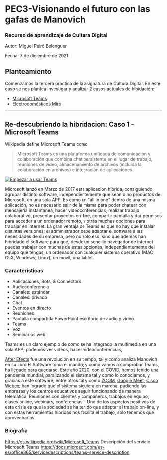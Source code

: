 # PEC3-Visionando el futuro con las gafas de Manovich
### Recurso de aprendizaje de Cultura Digital 


Autor: Miguel Peiró Belenguer

Fecha: 7 de diciembre de 2021



## Planteamiento
Comenzamos la tercera práctica de la asignatura de Cultura Digital. En este caso se nos plantea investigar y analizar 2 casos actuales de hibidación:
- [Microsoft Teams](https://www.microsoft.com/es-es/microsoft-teams/group-chat-software)
- [Electrodomésticos Miro](https://www.miro.es/)

---

## Re-descubriendo la hibridacion: Caso 1 - Microsoft Teams

Wikipedia define Microsoft Teams como
>Microsoft Teams es una plataforma unificada de comunicación y colaboración que combina chat persistente en el lugar de trabajo, reuniones de video, almacenamiento de archivos (incluida la colaboración en archivos) e integración de aplicaciones.  

[![Empezar a usar Teams](https://imgur.com/zvTzjPV.png)](https://www.youtube.com/watch?v=ypu2xGB_Kcg "Click para ver") 

Microsoft lanzó en Marzo de 2017 esta aplicacion hibrida, consiguiendo agrupar distinto software, independientemente que sean o no productos de Microsoft, en una sola APP. Es como un "all in one" dentro de una misma aplicación, no es necesario salir de la misma para poder chatear con mensajeria instantanea, hacer videoconferencias, realizar trabajo colaborativo, presentar proyectos on-line, compartir pantalla y dar permisos para acceder a un ordenador remoto, y otras muchas opciones para trabajar en internet. 
La gran ventaja de Teams es que no hay que instalar distintas versiones; el administrador debe adaptar el software a las necesidades de su empresa, pero no sólo eso, sino que ademas han hibridado el software para que, desde un sencillo navegador de internet puedas trabajar con muchas de estas opciones, independientemente del equipo que tengas, un ordenador con cualquier sistema operativo (MAC OsX, Windows, Linux), un movil, una tablet. 

### Características
- Aplicaciones, Bots, & Connectors
- Audioconferencia
- Canales: estándar
- Canales: privado
- Chat
- Eventos en directo	
- Reuniones
- Pantalla compartida PowerPoint escritorio de audio y vídeo
- Teams
- Voz
- Seminarios web

Teams es un claro ejemplo de como se ha integrado la multimedia en una sola APP; podemos ver videos, hacer videoconferencias, 



[After Efects](https://www.adobe.com/es/products/aftereffects.html) fue una revolución en su tiempo, tal y como analiza Manovich en su libro El Software toma el mando; y como vamos a comprobar Teams, ha llegado para quedarse. Este año 2020, con el COVID, hemos tenido una pandemia mundial, paralizando el sistema tal y como lo conociamos, y gracias a este software, entre otros tal y como [ZOOM](https://zoom.us/), [Google Meet](https://meet.google.com/), [Cisco Webex](https://www.webex.com/es/index.html); han logrado que el sistema siguiera en marcha, pudiendo las empresas y los centros educativos seguir funcionando de manera telemática. Reuniones con clientes y compañeros, trabajos en equipo, clases online, webinars, conferencias... Uno de los aspectos positivos de esta crisis es que la sociedad se ha tenido que adaptar al trabajo on-line, y con estas herramientas hibridas nos facilita el trabajo, solo tenemos que aprovecharlas.



### Biografía
https://es.wikipedia.org/wiki/Microsoft_Teams
Descripción del servicio Microsoft Teams https://docs.microsoft.com/es-es/office365/servicedescriptions/teams-service-description

